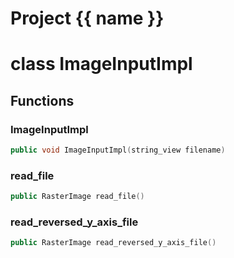 <script setup>
import {useRoute} from 'vitepress'
const {path} = useRoute()
const tokens = path.split('/')
const words = tokens[2].split('-');
for (let i = 0; i < words.length; i++) {
    words[i] = words[i].charAt(0).toUpperCase() + words[i].slice(1);
    words[i] = words[i].replace('geode', 'Geode')
}
const name = words.join('-');
</script>
# Project {{ name }}

# class ImageInputImpl


## Functions

### ImageInputImpl

```cpp
public void ImageInputImpl(string_view filename)
```


### read_file

```cpp
public RasterImage read_file()
```


### read_reversed_y_axis_file

```cpp
public RasterImage read_reversed_y_axis_file()
```




